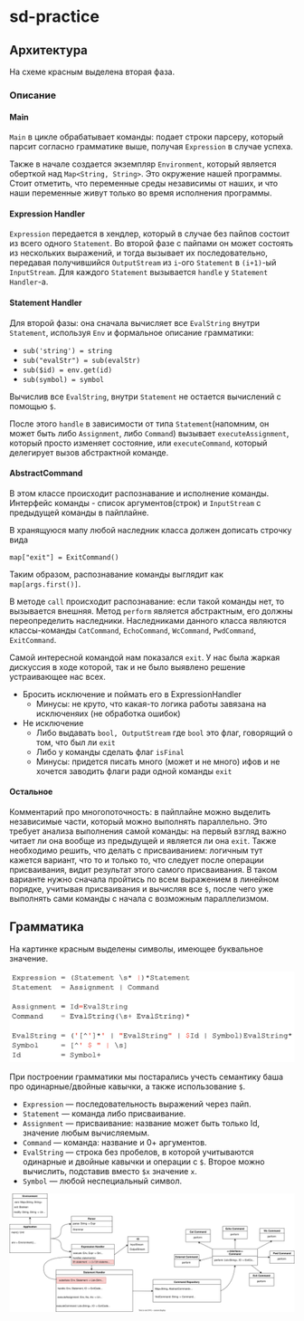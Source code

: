 # sd-practice

## Архитектура
На схеме красным выделена вторая фаза.
### Описание
#### Main
`Main` в цикле обрабатывает команды: подает строки парсеру, который парсит согласно грамматике выше, получая `Expression` в случае успеха.

Также в начале создается экземпляр `Environment`, который является оберткой над `Map<String, String>`. Это окружение нашей программы. Стоит отметить, что переменные среды независимы от наших, и что наши переменные живут только во время исполнения программы.

#### Expression Handler
`Expression` передается в хендлер, который в случае без пайпов состоит из всего одного `Statement`. Во второй фазе с пайпами он может состоять из нескольких выражений, и тогда вызывает их последовательно, передавая получившийся `OutputStream` из `i`-ого `Statement` в `(i+1)`-ый `InputStream`. Для каждого `Statement` вызывается `handle` у `Statement Handler`-а.

#### Statement Handler
Для второй фазы: она сначала вычисляет все `EvalString` внутри `Statement`, используя `Env` и формальное описание грамматики:
* `sub('string') = string`
* `sub("evalStr") = sub(evalStr)`
* `sub($id) = env.get(id)`
* `sub(symbol) = symbol`

Вычислив все `EvalString`, внутри `Statement` не остается вычислений с помощью `$`.

После этого `handle` в зависимости от типа `Statement`(напомним, он может быть либо `Assignment`, либо `Command`) вызывает `executeAssignment`, который просто изменяет состояние, или `executeCommand`, который делегирует вызов абстрактной команде.

#### AbstractCommand
В этом классе происходит распознавание и исполнение команды. Интерфейс команды - список аргументов(строк) и `InputStream` с предыдущей команды в пайплайне.

В хранящуюся мапу любой наследник класса должен дописать строчку вида
```
map["exit"] = ExitCommand()
```
Таким образом, распознавание команды выглядит как `map[args.first()]`.

В методe `call` происходит распознавание: если такой команды нет, то вызывается внешняя. Метод `perform` является абстрактным, его должны переопределить наследники. Наследниками данного класса являются классы-команды `CatCommand`, `EchoCommand`, `WcCommand`, `PwdCommand`, `ExitCommand`.

Самой интересной командой нам показался `exit`. У нас была жаркая дискуссия в ходе которой, так и не было выявлено решение устраивающее нас всех. 
- Бросить исключение и поймать его в ExpressionHandler
  - Минусы: не круто, что какая-то логика работы завязана на исключеняих (не обработка ошибок)
- Не исключение
  - Либо выдавать `bool, OutputStream` где `bool` это флаг, говорящий о том, что был ли `exit`
  - Либо у команды сделать флаг `isFinal`
  - Минусы: придется писать много (может и не много) ифов и не хочется заводить флаги ради одной команды `exit`

#### Остальное
Комментарий про многопоточность: в пайплайне можно выделить независимые части, который можно выполнять параллельно. Это требует анализа выполнения самой команды:  на первый взгляд важно читает ли она вообще из предыдущей и является ли она `exit`. Также необходимо решить, что делать с присваиванием: логичным тут кажется вариант, что то и только то, что следует после операции присваивания, видит результат этого самого присваивания. В таком варианте нужно сначала пройтись по всем выражением в линейном порядке, учитывая присваивания и вычисляя все `$`, после чего уже выполнять сами команды с начала с возможным параллелизмом.

## Грамматика
На картинке красным выделены символы, имеющее буквальное значение.

<img src="grammar.png">

При построении грамматики мы постарались учесть семантику баша про одинарные/двойные кавычки, а также использование `$`.

* `Expression` — последовательность выражений через пайп.
* `Statement` — команда либо присваивание.
* `Assignment` — присваивание: название может быть только Id, значение любым вычисляемым.
* `Command` — команда: название и 0+ аргументов.
* `EvalString` — строка без пробелов, в которой учитываются одинарные и двойные кавычки и операции с `$`. Второе можно вычислить, подставив вместо `$x` значение `x`.
* `Symbol` — любой неспециальный символ.

<img src="hw01.svg">
